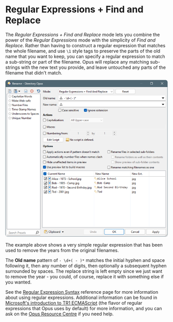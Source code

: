 # Regular Expressions + Find and Replace

The *Regular Expressions + Find and Replace* mode lets you combine the power of the *Regular Expressions* mode with the simplicity of *Find and Replace*. Rather than having to construct a regular expression that matches the whole filename, and use `\1` style tags to preserve the parts of the old name that you want to keep, you can specify a regular expression to match a sub-string or part of the filename. Opus will replace any matching sub-strings with the new text you provide, and leave untouched any parts of the filename that didn't match.

![](/Manual/images/media/13/rename_-_regexpfindreplace.png)

The example above shows a very simple regular expression that has been used to remove the years from the original filenames.

The **Old name** pattern of `- \d+( - )*` matches the initial hyphen and space following it, then any number of digits, then optionally a subsequent hyphen surrounded by spaces. The replace string is left empty since we just want to remove the year - you could, of course, replace it with something else if you wanted.

See the [Regular Expression Syntax](/Manual/reference/wildcard_reference/regular_expression_syntax.md) reference page for more information about using regular expressions. Additional information can be found in  [Microsoft's introduction to TR1 ECMAScript](http://msdn.microsoft.com/en-us/library/bb982727.aspx) (the flavor of regular expressions that Opus uses by default) for more information, and you can ask on the [Opus Resource Centre](http://resource.dopus.com/) if you need help.
